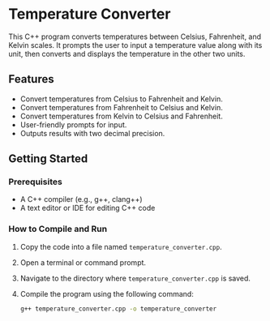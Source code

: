 # Temperature Converter

This C++ program converts temperatures between Celsius, Fahrenheit, and Kelvin scales. It prompts the user to input a temperature value along with its unit, then converts and displays the temperature in the other two units.

## Features

- Convert temperatures from Celsius to Fahrenheit and Kelvin.
- Convert temperatures from Fahrenheit to Celsius and Kelvin.
- Convert temperatures from Kelvin to Celsius and Fahrenheit.
- User-friendly prompts for input.
- Outputs results with two decimal precision.

## Getting Started

### Prerequisites

- A C++ compiler (e.g., g++, clang++)
- A text editor or IDE for editing C++ code

### How to Compile and Run

1. Copy the code into a file named `temperature_converter.cpp`.
2. Open a terminal or command prompt.
3. Navigate to the directory where `temperature_converter.cpp` is saved.
4. Compile the program using the following command:

   ```bash
   g++ temperature_converter.cpp -o temperature_converter
